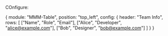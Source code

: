COnfigure:


{
  module: "MMM-Table",
  position: "top_left",
  config: {
    header: "Team Info",
    rows: [
      ["Name", "Role", "Email"],
      ["Alice", "Developer", "alice@example.com"],
      ["Bob", "Designer", "bob@example.com"]
    ]
  }
}